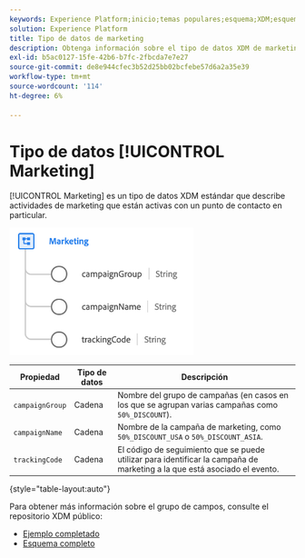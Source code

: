 ```yaml
---
keywords: Experience Platform;inicio;temas populares;esquema;XDM;esquemas;esquemas;esquema;tipo de datos;tipo de datos;tipo de datos;tipo de datos;
solution: Experience Platform
title: Tipo de datos de marketing
description: Obtenga información sobre el tipo de datos XDM de marketing.
exl-id: b5ac0127-15fe-42b6-b7fc-2fbcda7e7e27
source-git-commit: de8e944cfec3b52d25bb02bcfebe57d6a2a35e39
workflow-type: tm+mt
source-wordcount: '114'
ht-degree: 6%

---
```


# Tipo de datos [!UICONTROL Marketing]

[!UICONTROL Marketing] es un tipo de datos XDM estándar que describe actividades de marketing que están activas con un punto de contacto en particular.

![](../images/data-types/marketing.png)

| Propiedad | Tipo de datos | Descripción |
| --- | --- | --- |
| `campaignGroup` | Cadena | Nombre del grupo de campañas (en casos en los que se agrupan varias campañas como `50%_DISCOUNT`). |
| `campaignName` | Cadena | Nombre de la campaña de marketing, como `50%_DISCOUNT_USA` o `50%_DISCOUNT_ASIA`. |
| `trackingCode` | Cadena | El código de seguimiento que se puede utilizar para identificar la campaña de marketing a la que está asociado el evento. |

{style="table-layout:auto"}

Para obtener más información sobre el grupo de campos, consulte el repositorio XDM público:

* [Ejemplo completado](https://github.com/adobe/xdm/blob/master/components/datatypes/marketing/marketing.example.1.json)
* [Esquema completo](https://github.com/adobe/xdm/blob/master/components/datatypes/marketing/marketing.schema.json)
